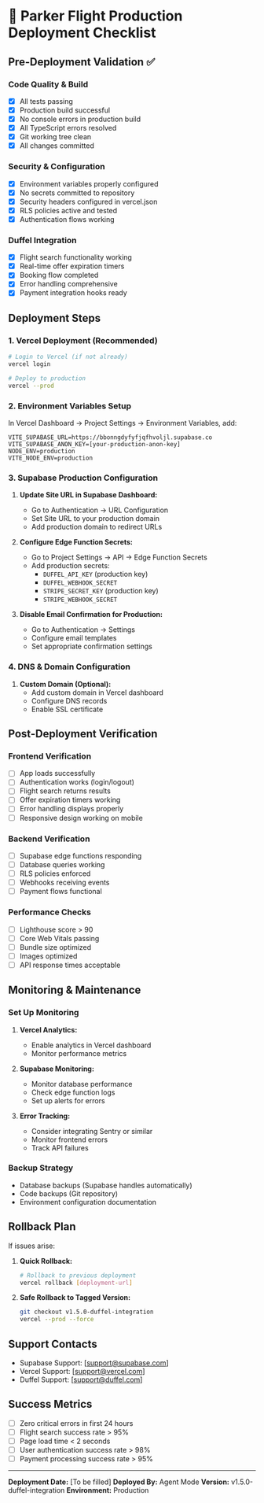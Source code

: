 # 🚀 Parker Flight Production Deployment Checklist

## Pre-Deployment Validation ✅

### Code Quality & Build
- [x] All tests passing
- [x] Production build successful
- [x] No console errors in production build
- [x] All TypeScript errors resolved
- [x] Git working tree clean
- [x] All changes committed

### Security & Configuration
- [x] Environment variables properly configured
- [x] No secrets committed to repository
- [x] Security headers configured in vercel.json
- [x] RLS policies active and tested
- [x] Authentication flows working

### Duffel Integration
- [x] Flight search functionality working
- [x] Real-time offer expiration timers
- [x] Booking flow completed
- [x] Error handling comprehensive
- [x] Payment integration hooks ready

## Deployment Steps

### 1. Vercel Deployment (Recommended)

```bash
# Login to Vercel (if not already)
vercel login

# Deploy to production
vercel --prod
```

### 2. Environment Variables Setup

In Vercel Dashboard → Project Settings → Environment Variables, add:

```
VITE_SUPABASE_URL=https://bbonngdyfyfjqfhvoljl.supabase.co
VITE_SUPABASE_ANON_KEY=[your-production-anon-key]
NODE_ENV=production
VITE_NODE_ENV=production
```

### 3. Supabase Production Configuration

1. **Update Site URL in Supabase Dashboard:**
   - Go to Authentication → URL Configuration
   - Set Site URL to your production domain
   - Add production domain to redirect URLs

2. **Configure Edge Function Secrets:**
   - Go to Project Settings → API → Edge Function Secrets
   - Add production secrets:
     - `DUFFEL_API_KEY` (production key)
     - `DUFFEL_WEBHOOK_SECRET`
     - `STRIPE_SECRET_KEY` (production key)
     - `STRIPE_WEBHOOK_SECRET`

3. **Disable Email Confirmation for Production:**
   - Go to Authentication → Settings
   - Configure email templates
   - Set appropriate confirmation settings

### 4. DNS & Domain Configuration

1. **Custom Domain (Optional):**
   - Add custom domain in Vercel dashboard
   - Configure DNS records
   - Enable SSL certificate

## Post-Deployment Verification

### Frontend Verification
- [ ] App loads successfully
- [ ] Authentication works (login/logout)
- [ ] Flight search returns results
- [ ] Offer expiration timers working
- [ ] Error handling displays properly
- [ ] Responsive design working on mobile

### Backend Verification
- [ ] Supabase edge functions responding
- [ ] Database queries working
- [ ] RLS policies enforced
- [ ] Webhooks receiving events
- [ ] Payment flows functional

### Performance Checks
- [ ] Lighthouse score > 90
- [ ] Core Web Vitals passing
- [ ] Bundle size optimized
- [ ] Images optimized
- [ ] API response times acceptable

## Monitoring & Maintenance

### Set Up Monitoring
1. **Vercel Analytics:**
   - Enable analytics in Vercel dashboard
   - Monitor performance metrics

2. **Supabase Monitoring:**
   - Monitor database performance
   - Check edge function logs
   - Set up alerts for errors

3. **Error Tracking:**
   - Consider integrating Sentry or similar
   - Monitor frontend errors
   - Track API failures

### Backup Strategy
- Database backups (Supabase handles automatically)
- Code backups (Git repository)
- Environment configuration documentation

## Rollback Plan

If issues arise:

1. **Quick Rollback:**
   ```bash
   # Rollback to previous deployment
   vercel rollback [deployment-url]
   ```

2. **Safe Rollback to Tagged Version:**
   ```bash
   git checkout v1.5.0-duffel-integration
   vercel --prod --force
   ```

## Support Contacts

- Supabase Support: [support@supabase.com]
- Vercel Support: [support@vercel.com]
- Duffel Support: [support@duffel.com]

## Success Metrics

- [ ] Zero critical errors in first 24 hours
- [ ] Flight search success rate > 95%
- [ ] Page load time < 2 seconds
- [ ] User authentication success rate > 98%
- [ ] Payment processing success rate > 95%

---

**Deployment Date:** [To be filled]
**Deployed By:** Agent Mode
**Version:** v1.5.0-duffel-integration
**Environment:** Production
